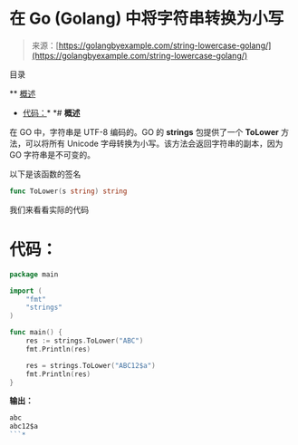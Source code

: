 <!--yml

分类：未分类

日期：2024-10-13 06:12:21

-->

# 在 Go (Golang) 中将字符串转换为小写

> 来源：[https://golangbyexample.com/string-lowercase-golang/](https://golangbyexample.com/string-lowercase-golang/)

目录

**   [概述](#Overview "概述")

+   [代码：](#Code "代码：")*  *# **概述**

在 GO 中，字符串是 UTF-8 编码的。GO 的 **strings** 包提供了一个 **ToLower** 方法，可以将所有 Unicode 字母转换为小写。该方法会返回字符串的副本，因为 GO 字符串是不可变的。

以下是该函数的签名

```go
func ToLower(s string) string
```

我们来看看实际的代码

# **代码：**

```go
package main

import (
    "fmt"
    "strings"
)

func main() {
    res := strings.ToLower("ABC")
    fmt.Println(res)

    res = strings.ToLower("ABC12$a")
    fmt.Println(res)
}
```

**输出：**

```go
abc
abc12$a
```*
